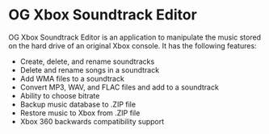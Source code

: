 # OG Xbox Soundtrack Editor
OG Xbox Soundtrack Editor is an application to manipulate the music stored on the hard drive of an original Xbox console. It has the following features:
* Create, delete, and rename soundtracks
* Delete and rename songs in a soundtrack
* Add WMA files to a soundtrack
* Convert MP3, WAV, and FLAC files and add to a soundtrack
* Ability to choose bitrate
* Backup music database to .ZIP file
* Restore music to Xbox from .ZIP file
* Xbox 360 backwards compatibility support